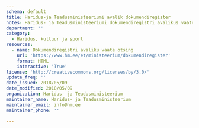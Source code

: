 ```yaml
---
schema: default
title: Haridus-ja Teadusministeeriumi avalik dokumendiregister
notes: Haridus- ja Teadusministeeriumi dokumendiregistri avalikus vaates on võimalik tutvuda ministeeriumi tegevuse käigus loodud või saadud dokumentidega. Lisaks saab tutvuda Eesti Noorsootöö Keskuse, Eesti Teadusagentuuri, Keeleinspektsiooni ning Rahvusarhiivi dokumentidega.
department: ''
category:
  - Haridus, kultuur ja sport
resources:
  - name: Dokumendiregistri avaliku vaate otsing
    url: 'https://www.hm.ee/et/ministeerium/dokumendiregister'
    format: HTML
    interactive: 'True'
license: 'http://creativecommons.org/licenses/by/3.0/'
update_freq: ''
date_issued: 2018/05/09
date_modified: 2018/05/09
organization: Haridus- ja Teadusministeerium
maintainer_name: Haridus- ja Teadusministeerium
maintainer_email: info@hm.ee
maintainer_phone: ''

---
```

